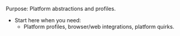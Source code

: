 Purpose: Platform abstractions and profiles.

- Start here when you need:
  - Platform profiles, browser/web integrations, platform quirks.

